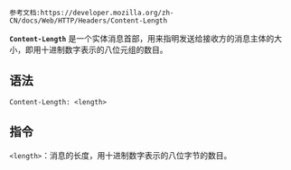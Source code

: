 	参考文档:https://developer.mozilla.org/zh-CN/docs/Web/HTTP/Headers/Content-Length

**`Content-Length`** 是一个实体消息首部，用来指明发送给接收方的消息主体的大小，即用十进制数字表示的八位元组的数目。

## 语法

```text
Content-Length: <length>
```

## 指令

`<length>`：消息的长度，用十进制数字表示的八位字节的数目。